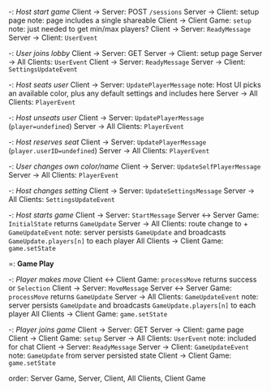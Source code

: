 -: *Host start game*
Client -> Server: POST `/sessions`
Server -> Client: setup page
note: page includes a single shareable <invite URL>
Client -> Client Game: `setup`
note: just needed to get min/max players?
Client -> Server: `ReadyMessage`
Server -> Client: `UserEvent`


-: *User joins lobby*
Client -> Server: GET <invite URL>
Server -> Client: setup page
Server -> All Clients: `UserEvent`
Client -> Server: `ReadyMessage`
Server -> Client: `SettingsUpdateEvent`


-: *Host seats user*
Client -> Server: `UpdatePlayerMessage`
note: Host UI picks an available color, plus any default settings and includes here
Server -> All Clients: `PlayerEvent`

-: *Host unseats user*
Client -> Server: `UpdatePlayerMessage` (`player=undefined`)
Server -> All Clients: `PlayerEvent`

-: *Host reserves seat*
Client -> Server: `UpdatePlayerMessage` (`player.userID=undefined`)
Server -> All Clients: `PlayerEvent`

-: *User changes own color/name*
Client -> Server: `UpdateSelfPlayerMessage`
Server -> All Clients: `PlayerEvent`

-: *Host changes setting*
Client -> Server: `UpdateSettingsMessage`
Server -> All Clients: `SettingsUpdateEvent`

-: *Host starts game*
Client -> Server: `StartMessage`
Server <-> Server Game: `InitialState` returns `GameUpdate`
Server -> All Clients: route change to <session URL> + `GameUpdateEvent`
note: server persists `GameUpdate` and broadcasts `GameUpdate.players[n]` to each player
All Clients -> Client Game: `game.setState`

=: **Game Play**

-: *Player makes move*
Client <-> Client Game: `processMove` returns success or `Selection`
Client -> Server: `MoveMessage`
Server <-> Server Game: `processMove` returns `GameUpdate`
Server -> All Clients: `GameUpdateEvent`
note: server persists `GameUpdate` and broadcasts `GameUpdate.players[n]` to each player
All Clients -> Client Game: `game.setState`

-: *Player joins game*
Client -> Server: GET <session URL>
Server -> Client: game page
Client -> Client Game: `setup`
Server -> All Clients: `UserEvent`
note: included for chat
Client -> Server: `ReadyMessage`
Server -> Client: `GameUpdateEvent`
note: `GameUpdate` from server persisted state
Client -> Client Game: `game.setState`

order: Server Game, Server, Client, All Clients, Client Game
